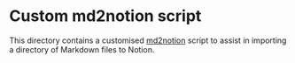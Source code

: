 # Custom md2notion script

This directory contains a customised [md2notion](https://github.com/Cobertos/md2notion) script to assist in importing a directory of Markdown files to Notion.
